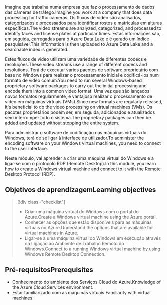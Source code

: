 <span data-ttu-id="64796-101">Imagine que trabalha numa empresa que faz o processamento de dados das câmeras de tráfego.</span><span class="sxs-lookup"><span data-stu-id="64796-101">Imagine you work at a company that does data processing for traffic cameras.</span></span> <span data-ttu-id="64796-102">Os fluxos de vídeo são analisados, categorizados e processados para identificar rostos e matrículas em alturas específicas.</span><span class="sxs-lookup"><span data-stu-id="64796-102">The video streams are analyzed, categorized, and processed to identify faces and license plates at particular times.</span></span> <span data-ttu-id="64796-103">Estas informações são, em seguida, carregadas para o Azure Data Lake e é gerado um índice pesquisável.</span><span class="sxs-lookup"><span data-stu-id="64796-103">This information is then uploaded to Azure Data Lake and a searchable index is generated.</span></span>

<span data-ttu-id="64796-104">Estes fluxos de vídeo utilizam uma variedade de diferentes codecs e resoluções.</span><span class="sxs-lookup"><span data-stu-id="64796-104">These video streams use a range of different codecs and resolutions.</span></span> <span data-ttu-id="64796-105">Terá de executar vários pacotes de software proprietário com base no Windows para realizar o processamento inicial e codificá-los num formato de vídeo comum.</span><span class="sxs-lookup"><span data-stu-id="64796-105">You need to run several Windows-based proprietary software packages to carry out the initial processing and encode them into a common video format.</span></span> <span data-ttu-id="64796-106">Uma vez que são lançados novos formatos regularmente, é vantajoso realizar o processamento de vídeo em máquinas virtuais (VMs).</span><span class="sxs-lookup"><span data-stu-id="64796-106">Since new formats are regularly released, it's beneficial to do the video processing on virtual machines (VMs).</span></span> <span data-ttu-id="64796-107">Os pacotes proprietários podem ser, em seguida, adicionados e atualizados sem interromper todo o sistema.</span><span class="sxs-lookup"><span data-stu-id="64796-107">The proprietary packages can then be added and updated without stopping the entire system.</span></span>

<span data-ttu-id="64796-108">Para administrar o software de codificação nas máquinas virtuais do Windows, terá de se ligar à interface de utilizador.</span><span class="sxs-lookup"><span data-stu-id="64796-108">To administer the encoding software on your Windows virtual machines, you need to connect to the user interface.</span></span>

<span data-ttu-id="64796-109">Neste módulo, vai aprender a criar uma máquina virtual do Windows e a ligar-se com o protocolo RDP (Remote Desktop).</span><span class="sxs-lookup"><span data-stu-id="64796-109">In this module, you learn how to create a Windows virtual machine and connect to it with the Remote Desktop Protocol (RDP).</span></span>

## <a name="learning-objectives"></a><span data-ttu-id="64796-110">Objetivos de aprendizagem</span><span class="sxs-lookup"><span data-stu-id="64796-110">Learning objectives</span></span>
> [!div class="checklist"]
> * <span data-ttu-id="64796-111">Criar uma máquina virtual do Windows com o portal do Azure.</span><span class="sxs-lookup"><span data-stu-id="64796-111">Create a Windows virtual machine using the Azure portal.</span></span>
> * <span data-ttu-id="64796-112">Conhecer as opções que estão disponíveis para as máquinas virtuais no Azure.</span><span class="sxs-lookup"><span data-stu-id="64796-112">Understand the options that are available for virtual machines in Azure.</span></span>
> * <span data-ttu-id="64796-113">Ligar-se a uma máquina virtual do Windows em execução através da Ligação ao Ambiente de Trabalho Remoto do Windows.</span><span class="sxs-lookup"><span data-stu-id="64796-113">Connect to a running Windows virtual machine by using Windows Remote Desktop Connection.</span></span>

## <a name="prerequisites"></a><span data-ttu-id="64796-114">Pré-requisitos</span><span class="sxs-lookup"><span data-stu-id="64796-114">Prerequisites</span></span>

- <span data-ttu-id="64796-115">Conhecimento do ambiente dos Serviços Cloud do Azure.</span><span class="sxs-lookup"><span data-stu-id="64796-115">Knowledge of the Azure Cloud Services environment.</span></span>
- <span data-ttu-id="64796-116">Estar familiarizado com as máquinas virtuais.</span><span class="sxs-lookup"><span data-stu-id="64796-116">Familiarity with virtual machines.</span></span>
